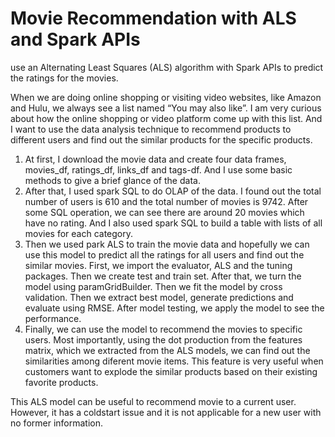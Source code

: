 # Movie Recommendation with ALS and Spark APIs
 use an Alternating Least Squares (ALS) algorithm with Spark APIs to predict the ratings for the movies.

When we are doing online shopping or visiting video websites, like Amazon and Hulu, we always see a list named “You may also like”. I am very curious about how the online shopping or video platform come up with this list. And I want to use the data analysis technique to recommend products to different users and find out the similar products for the specific products.

1. At first, I download the movie data and create four data frames, movies_df, ratings_df, links_df and tags-df. And I use some basic methods to give a brief glance of the data.
2. After that, I used spark SQL to do OLAP of the data. I found out the total number of users is 610 and the total number of movies is 9742. After some SQL operation, we can see there are around 20 movies which have no rating. And I also used spark SQL to build a table with lists of all movies for each category.
3. Then we used park ALS to train the movie data and hopefully we can use this model to predict all the ratings for all users and find out the similar movies. First, we import the evaluator, ALS and the tuning packages. Then we create test and train set. After that, we turn the model using paramGridBuilder. Then we fit the model by cross validation. Then we extract best model, generate predictions and evaluate using RMSE. After model testing, we apply the model to see the performance.
4. Finally, we can use the model to recommend the movies to specific users. Most importantly, using the dot production from the features matrix, which we extracted from the ALS models, we can find out the similarities among diferent movie items. This feature is very useful when customers want to explode the similar products based on their existing favorite products.

This ALS model can be useful to recommend movie to a current user. However, it has a coldstart issue and it is not applicable for a new user with no former information.
